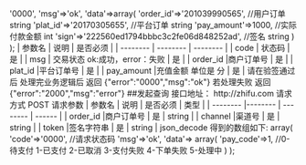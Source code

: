 
<?php
# 接入指南


------
##签名规则

1）筛选参数：剔除sign字段
2）排序：将筛选得到的参数按照第一个字符的键值ASCII码递增排序（字母升序排序），如果遇到相同字符则按照第二个字符的键值ASCII码递增排序，以此类推。
3）拼接：将排序后的参数与其对应值，组合成"参数=参数值"的格式，并且把这些参数用&字符连接起来，最后再拼接"&key=$key",此时生成的字符串为待签名字符串。（即key1=value1&key2=value2…）拼接而成，空值不参与签名.
4）签名：用MD5算法对生成的待签名字符串逬行加密，获得签名
5）签名原始串中，字段名和字段值都采用原始值，不进行urlEncode。

*(注意 如果是发起支付请求 跟 查询订单请求的,请用支付秘钥参与验签  如果是本站通知你方的回调方法时 请用回调秘钥参与签名 )

##发起支付

接口地址： http://zhifu.com
请求方式  POST

请求参数 
| 参数名         | 说明                                  |  是否必须  |     类型   |
| --------      |--------                               | --------  |    ------  |
| order_id      |商户订单号                              |  是       |     string |
| pay_amount    |充值金额 (分)                           |   是      |     int    |
| userId        |玩家id                                  |   是      |    int     |
| notify_url    |异步通知地址                            |   是      |     string |
| return_url    |同步通知地址                            |   否      |     string |
| channel       |渠道号 (格式:chang-aipayh5-pay)         |   是      |     string |
| token         |签名字符串                              |   是      |     string |



##异步通知接口 
 当第三方异步通知本站时 经过相关处理后 本站会向你们提供的回调地址 以post方式 带上请求json数据 你们直接用post方式接收并json_decode 将得到一个数组 如下  当code为字符串 '0000'时 说明支付成功
  
为了接口的安全性 请去掉sign 字段 其他字段按照字典排序 再拼上回调秘钥 再md5加密
 例子: 
 "order_id=201039990565&pay_amount=1000&plat_oid=20170305655&222560ed1794bbbc3c2fe06d848252ad"

json_decode 得到的数组如下:
    array(
          'code'=>'0000',
          'msg'=>'ok',
           'data'=>array(
               'order_id'=>'201039990565',        //用户订单   string
               'plat_id'=>'20170305655',       //平台订单    string
               'pay_amount'=>1000,              //实际付款金额 int
               'sign'=>'222560ed1794bbbc3c2fe06d848252ad',     //签名 string
         ) 
    );


| 参数名           | 说明                             |  是否必须  |
| --------        | --------                         | --------   |
| code            | 状态码                            |   是     |
| msg             |  交易状态 ok:成功，error：失败     |   是     |
| order_id        |商户订单号                         |  是      |
| plat_id         |平台订单号                         |   是     |
| pay_amount      |充值金额 单位是 分                  |   是     |



请在验签通过后 处理完业务逻辑后 返回 {"error":"0000","msg":"ok"}
若处理失败 返回 {"error":"2000","msg":"error"}



##发起查询

接口地址： http://zhifu.com
请求方式  POST

请求参数 
| 参数名         | 说明                                  |  是否必须  |     类型   |
| --------      |--------                               | --------  |    ------  |
| order_id      |商户订单号                              |  是       |     string |
| channel      |渠道号                              |  是       |     string |
| token         |签名字符串                              |   是      |     string |

json_decode 得到的数组如下:
    array(
          'code'=>'0000', //请求状态码
          'msg'=>'ok',
          'data'=> array(
                    'pay_code'=>1,        //0-待支付 1-已支付 2-已取消 3-支付失败 4-下单失败 5-处理中
         ) 
    );


